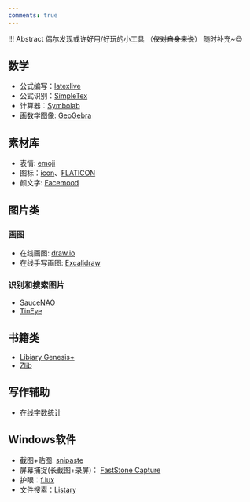 ```yaml
---
comments: true
---
```


!!! Abstract
    偶尔发现或许好用/好玩的小工具 （~~仅对自身来说~~） 随时补充~😎

## 数学

- 公式编写：[latexlive](https://www.latexlive.com/)
- 公式识别：[SimpleTex](https://www.simpletex.net/ai/latex_ocr)
- 计算器：[Symbolab](https://zs.symbolab.com/)
- 画数学图像: [GeoGebra](https://www.geogebra.org/)


## 素材库

- 表情: [emoji](https://www.emojiall.com/)
- 图标：[icon](https://icones.netlify.app/)、[FLATICON](https://www.flaticon.com/)
- 颜文字: [Facemood](https://facemood.grtimed.com/)  


## 图片类

### 画图

- 在线画图: [draw.io](https://app.diagrams.net/)
- 在线手写画图: [Excalidraw](https://excalidraw.com/)
  

### 识别和搜索图片

- [SauceNAO](https://saucenao.com/)
- [TinEye](https://tineye.com/)


## 书籍类

- [Libiary Genesis+](https://libgen.li/)
- [Zlib](https://z-library.sk/?ts=1606)

## 写作辅助

- [在线字数统计](https://www.eteste.com/)

## Windows软件

- 截图+贴图: [snipaste](https://www.snipaste.com/)
- 屏幕捕捉(长截图+录屏)： [FastStone Capture](https://faststone-capture.en.softonic.com/)
- 护眼：[f.lux](https://justgetflux.com/)
- 文件搜索：[Listary](https://www.listary.com/)